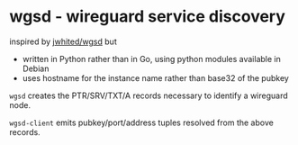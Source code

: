 # wgsd - wireguard service discovery

inspired by [jwhited/wgsd](https://github.com/jwhited/wgsd) but

- written in Python rather than in Go, using python modules available in Debian
- uses hostname for the instance name rather than base32 of the pubkey

`wgsd` creates the PTR/SRV/TXT/A records necessary to identify a wireguard node.

`wgsd-client` emits pubkey/port/address tuples resolved from the above records.
